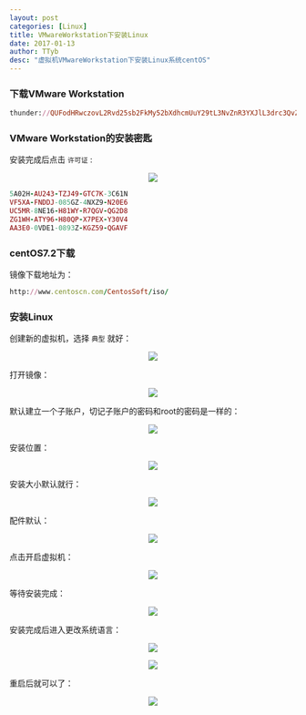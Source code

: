 ```yaml
---
layout: post
categories: [Linux]
title: VMwareWorkstation下安装Linux
date: 2017-01-13
author: TTyb
desc: "虚拟机VMwareWorkstation下安装Linux系统centOS"
---
```


### 下载VMware Workstation

~~~ruby
thunder://QUFodHRwczovL2Rvd25sb2FkMy52bXdhcmUuY29tL3NvZnR3YXJlL3drc3QvZmlsZS9WTXdhcmUtd29ya3N0YXRpb24tZnVsbC0xMi41LjEtNDU0MjA2NS5leGVaWg==
~~~

### VMware Workstation的安装密匙

安装完成后点击 `许可证` :

<p style="text-align:center"><img src="/static/postimage/linux/vmware/996148-20170113115136431-33090420.png"/></p>


~~~ruby
5A02H-AU243-TZJ49-GTC7K-3C61N
VF5XA-FNDDJ-085GZ-4NXZ9-N20E6
UC5MR-8NE16-H81WY-R7QGV-QG2D8
ZG1WH-ATY96-H80QP-X7PEX-Y30V4
AA3E0-0VDE1-0893Z-KGZ59-QGAVF
~~~

### centOS7.2下载

镜像下载地址为：

~~~ruby
http://www.centoscn.com/CentosSoft/iso/
~~~

### 安装Linux

创建新的虚拟机，选择 `典型` 就好：

<p style="text-align:center"><img src="/static/postimage/linux/vmware/996148-20170113115605166-787245971.png"/></p>

打开镜像：

<p style="text-align:center"><img src="/static/postimage/linux/vmware/996148-20170113115736041-2100624258.png"/></p>

默认建立一个子账户，切记子账户的密码和root的密码是一样的：

<p style="text-align:center"><img src="/static/postimage/linux/vmware/996148-20170113115832791-511901560.png"/></p>

安装位置：

<p style="text-align:center"><img src="/static/postimage/linux/vmware/996148-20170113115908119-682208506.png"/></p>

安装大小默认就行：

<p style="text-align:center"><img src="/static/postimage/linux/vmware/996148-20170113120012603-467813798.png"/></p>

配件默认：

<p style="text-align:center"><img src="/static/postimage/linux/vmware/996148-20170113120034697-1201498792.png"/></p>

点击开启虚拟机：

<p style="text-align:center"><img src="/static/postimage/linux/vmware/996148-20170113120145369-1358725234.png"/></p>

等待安装完成：

<p style="text-align:center"><img src="/static/postimage/linux/vmware/996148-20170113120220119-1367107254.png"/></p>

安装完成后进入更改系统语言：

<p style="text-align:center"><img src="/static/postimage/linux/vmware/996148-20170113134152994-395627175.png"/></p>

<p style="text-align:center"><img src="/static/postimage/linux/vmware/996148-20170113134413088-1321814237.png"/></p>

重启后就可以了：

<p style="text-align:center"><img src="/static/postimage/linux/vmware/996148-20170113134439306-2069274517.png"/></p>